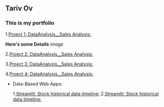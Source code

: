 ##  Tariv  Ov

### This is my portfolio

1.[Proect 1: DataAnalysis__Sales Analysis:](https://github.com)

__Here's some Details__
*image*

2.[Proect 2: DataAnalysis__Sales Analysis:](https://github.com)

3.[Proect 3: DataAnalysis__Sales Analysis:](https://github.com)

4.[Proect 4: DataAnalysis__Sales Analysis:](https://github.com)


* Data-Based Web Apps:

    1.[Streamlit: Stock historical data timeline:](https://github.com/taricov/web_app_stocks)
    2.[Streamlit: Stock historical data timeline:](https://github.com/taricov/web_app_stocks)
